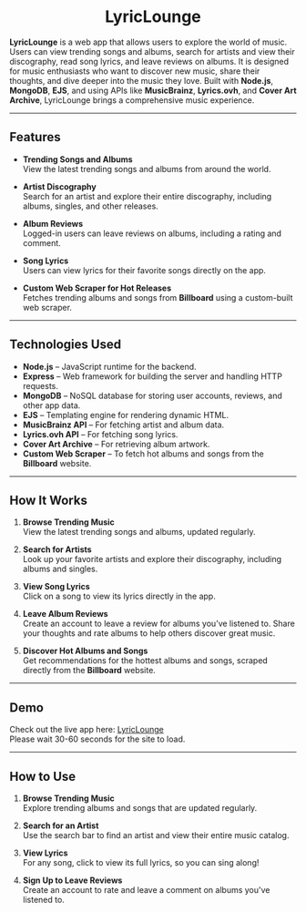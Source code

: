 <h1 align='center'>LyricLounge</h1>

**LyricLounge** is a web app that allows users to explore the world of music. Users can view trending songs and albums, search for artists and view their discography, read song lyrics, and leave reviews on albums. It is designed for music enthusiasts who want to discover new music, share their thoughts, and dive deeper into the music they love. Built with **Node.js**, **MongoDB**, **EJS**, and using APIs like **MusicBrainz**, **Lyrics.ovh**, and **Cover Art Archive**, LyricLounge brings a comprehensive music experience.

---

## Features

- **Trending Songs and Albums**  
  View the latest trending songs and albums from around the world.

- **Artist Discography**  
  Search for an artist and explore their entire discography, including albums, singles, and other releases.

- **Album Reviews**  
  Logged-in users can leave reviews on albums, including a rating and comment. 

- **Song Lyrics**  
  Users can view lyrics for their favorite songs directly on the app.

- **Custom Web Scraper for Hot Releases**  
  Fetches trending albums and songs from **Billboard** using a custom-built web scraper.

---

## Technologies Used

- **Node.js** – JavaScript runtime for the backend.
- **Express** – Web framework for building the server and handling HTTP requests.
- **MongoDB** – NoSQL database for storing user accounts, reviews, and other app data.
- **EJS** – Templating engine for rendering dynamic HTML.
- **MusicBrainz API** – For fetching artist and album data.
- **Lyrics.ovh API** – For fetching song lyrics.
- **Cover Art Archive** – For retrieving album artwork.
- **Custom Web Scraper** – To fetch hot albums and songs from the **Billboard** website.

---

## How It Works

1. **Browse Trending Music**  
   View the latest trending songs and albums, updated regularly.

2. **Search for Artists**  
   Look up your favorite artists and explore their discography, including albums and singles.

3. **View Song Lyrics**  
   Click on a song to view its lyrics directly in the app.

4. **Leave Album Reviews**  
   Create an account to leave a review for albums you’ve listened to. Share your thoughts and rate albums to help others discover great music.

5. **Discover Hot Albums and Songs**  
   Get recommendations for the hottest albums and songs, scraped directly from the **Billboard** website.

---

## Demo

Check out the live app here:  [LyricLounge](https://lyric-lounge.onrender.com)\
Please wait 30-60 seconds for the site to load.


---

## How to Use

1. **Browse Trending Music**  
   Explore trending albums and songs that are updated regularly.

2. **Search for an Artist**  
   Use the search bar to find an artist and view their entire music catalog.

3. **View Lyrics**  
   For any song, click to view its full lyrics, so you can sing along!

4. **Sign Up to Leave Reviews**  
   Create an account to rate and leave a comment on albums you've listened to.
